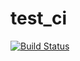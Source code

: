 # test_ci
[![Build Status](https://travis-ci.org/Junghc/test_ci.svg?branch=master)](https://travis-ci.org/Junghc/test_ci)
